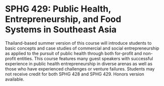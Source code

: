 # SPHG 429: Public Health, Entrepreneurship, and Food Systems in Southeast Asia

Thailand-based summer version of this course will introduce students to basic concepts and case studies of commercial and social entrepreneurship as applied to the pursuit of public health through both for-profit and non-profit entities. This course features many guest speakers with successful experience in public health entrepreneurship in diverse arenas as well as those who have experienced challenges or venture failures. Students may not receive credit for both SPHG 428 and SPHG 429. Honors version available.